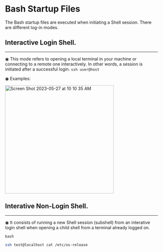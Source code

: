 # Bash Startup Files
The Bash startup files are executed when initiating a Shell session. There are different log-in modes.

## Interactive Login Shell.
---------------------------------------------------------------------
◉ This mode refers to opening a local terminal in your machine or connecting to a remote one interactively. In other words, a session is initiated after a successful login. `ssh user@host`

◉ Examples:

<img width="358" alt="Screen Shot 2023-05-27 at 10 10 35 AM" src="https://github.com/aliamrod/BASH/assets/62684338/a8c2a021-3bc8-4bce-80e7-e81d72ca8297">












## Interative Non-Login Shell.
---------------------------------------------------------------------
◉ It consists of running a new Shell session (subshell) from an interative login shell when opening a child shell from a terminal already logged on.

`bash`
 
```bash
ssh test@localhost cat /etc/os-release

```
